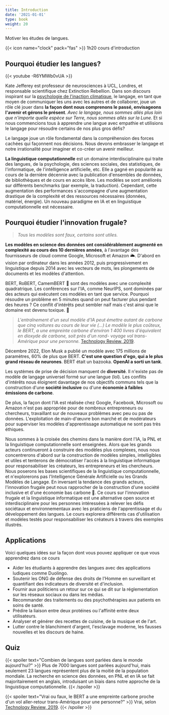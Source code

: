 ```yaml
---
title: Introduction
date: '2021-01-01'
type: book
weight: 20
---
```


Motiver les études de langues.

<!--more-->

{{< icon name="clock" pack="fas" >}} 1h20 cours d'introduction

## Pourquoi étudier les langues?

{{< youtube -R6YMWb0vUA >}}
<br> 

Kate Jefferey est professeur de neurosciences à UCL, Londres, et responsable scientifique chez Extinction Rebellion. Dans son discours inspirant sur la [psychologie de l'inaction climatique](https://www.youtube.com/watch?v=-R6YMWb0vUA&ab_channel=UCLMindsLunchHourLectures), le langage, en tant que moyen de communiquer les uns avec les autres et de collaborer, joue un rôle clé jouer dans <b>la façon dont nous comprenons le passé, envisageons l'avenir et gérons le présent</b>. <i>Avec le langage, nous sommes allés plus loin que n'importe quelle espèce sur Terre, nous sommes allés sur la Lune</i>. Et si nous commencions tous à apprendre une langue avec empathie et utilisions le langage pour résoudre certains de nos plus gros défis? <br>

Le langage joue un rôle fondamental dans la compréhension des forces cachées qui façonnent nos décisions. Nous devons embrasser le langage et notre irrationalité pour imaginer et co-créer un avenir meilleur.

<b>La linguistique computationnelle</b> est un domaine interdisciplinaire qui traite des langues, de la psychologie, des sciences sociales, des statistiques, de l'informatique, de l'intelligence artificielle, etc. Elle a gagné en popularité au cours de la dernière décennie avec la publication d'ensembles de données, de bibliothèques et de cours en accès libre. Les modèles se sont améliorés sur différents benchmarks (par exemple, la traduction). Cependant, cette augmentation des performances s'accompagne d'une augmentation drastique de la complexité et des ressources nécessaires (données, matériel, énergie). Un nouveau paradigme en IA et en linguistique computationnelle est nécessaire.

## Pourquoi étudier l'innovation frugale?

> <i>Tous les modèles sont faux, certains sont utiles.</i>

<b>Les modèles en science des données ont considérablement augmenté en complexité au cours des 10 dernières années</b>, à l'avantage des fournisseurs de cloud comme Google, Microsoft et Amazon 🌥️. D'abord en vision par ordinateur dans les années 2012, puis progressivement en linguistique depuis 2014 avec les vecteurs de mots, les plongements de documents et les modèles d'attention.

BERT, RoBERT, CamemBERT 🧀 sont des modèles avec une complexité quadratrique. Les conférences sur l'IA, comme NeurIPS, sont dominées par des acteurs qui exécutent ces modèles en tant que service. Pourquoi résoudre un problème en 5 minutes quand on peut facturer plus pendant des heures ? Ce conflit d'intérêts peut sembler naif mais c'est ainsi que le domaine est devenu toxique. 🤢

> <i>L'entraînement d'un seul modèle d'IA peut émettre autant de carbone que cinq voitures au cours de leur vie (...) Le modèle le plus coûteux, le BERT, a une empreinte carbone d'environ 1 400 livres d'équivalent en dioxyde de carbone, soit près d'un rond- voyage vol trans-Amérique pour une personne.</i> [Technology Review, 2019](https://www.technologyreview.com/2019/06/06/239031/training-a-single-ai-model-can-emit-as-much-carbon-as-five-cars-in-their-lifetimes/).

Décembre 2022, Elon Musk a publié un modèle avec 175 millions de paramètres, 60% de plus que BERT. <b>C'est une question d'ego, qui a le plus grand réseau de neurones</b>. BERT était un bazooka. <b>OpenAI a sorti un tank</b>.

Les systèmes de prise de décision manquent de <b>diversité</b>. Il n'existe pas de modèle de langage universel formé sur une langue (lol). Les conflits d'intérêts nous éloignent davantage de nos objectifs communs tels que la construction d'une <b>société inclusive</b> ou d'une <b>économie à faibles émissions de carbone</b>.

De plus, la façon dont l'IA est réalisée chez Google, Facebook, Microsoft ou Amazon n'est pas appropriée pour de nombreux entrepreneurs ou chercheurs, travaillant sur de nouveaux problèmes avec peu ou pas de données. L'exploitation de main-d'œuvre bon marché et de modérateurs pour superviser les modèles d'apprentissage automatique ne sont pas très éthiques.

Nous sommes à la croisée des chemins dans la manière dont l'IA, la PNL et la linguistique computationnelle sont enseignées. Alors que les grands acteurs continueront à construire des modèles plus complexes, nous nous concentrerons d'abord sur la construction de modèles simples, intelligibles et utiles et tenterons de démocratiser l'accès à la linguistique informatique pour responsabiliser les créateurs, les entrepreneurs et les chercheurs. Nous poserons les bases scientifiques de la linguistique computationnelle, et n'explorerons pas l'Intelligence Générale Artificielle ou les Grands Modèles de Langage. En inversant la tendance des grands acteurs, l'innovation frugale peut nous rapprocher de la construction d'une société inclusive et d'une économie bas carbone 🦓. Ce cours sur l'innovation frugale et la linguistique informatique est une alternative open source et interdisciplinaire pour les personnes intéressées à relever les défis sociétaux et environnementaux avec les praticiens de l'apprentissage et du développement des langues. Le cours explorera différents cas d'utilisation et modèles testés pour responsabiliser les créateurs à travers des exemples illustrés.

## Applications

Voici quelques idées sur la façon dont vous pouvez appliquer ce que vous apprendrez dans ce cours

- Aider les étudiants à apprendre des langues avec des applications ludiques comme Duolingo.
- Soutenir les ONG de défense des droits de l'Homme en surveillant et quantifiant des indicateurs de diversité et d'inclusion.
- Fournir aux politiciens un retour sur ce qui se dit sur la réglementation sur les réseaux sociaux ou dans les médias.
- Recommander des traitements ou des psychothérapies aux patients en soins de santé.
- Prédire la liaison entre deux protéines ou l'affinité entre deux utilisateurs.
- Analyser et générer des recettes de cuisine, de la musique et de l'art.
- Lutter contre le blanchiment d'argent, l'esclavage moderne, les fausses nouvelles et les discours de haine.

## Quiz

{{< spoiler text="Combien de langues sont parlées dans le monde aujourd'hui?" >}}
Plus de 7000 langues sont parlées aujourd'hui, mais seulement 23 langues représentent plus de la moitié de la population mondiale. La recherche en science des données, en PNL et en IA se fait majoritairement en anglais, introduisant un biais dans notre approche de la linguistique computationnelle.
{{< /spoiler >}}

{{< spoiler text="Vrai ou faux, le BERT a une empreinte carbone proche d'un vol aller-retour trans-Amérique pour une personne?" >}}
Vrai, selon [Technology Review, 2019](https://www.technologyreview.com/2019/06/06/239031/training-a-single-ai-model-can-emit-as-much-carbon-as-five-cars-in-their-lifetimes/).
{{< /spoiler >}}
